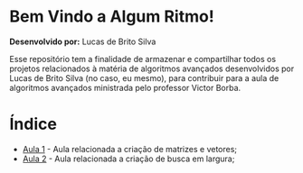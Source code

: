 # Bem Vindo a Algum Ritmo!

**Desenvolvido por:** Lucas de Brito Silva

Esse repositório tem a finalidade de armazenar e compartilhar todos os projetos relacionados à matéria de algoritmos avançados desenvolvidos por Lucas de Brito Silva (no caso, eu mesmo), para contribuir para a aula de algoritmos avançados ministrada pelo professor Victor Borba.

# Índice
 - [Aula 1]() - Aula relacionada a criação de matrizes e vetores;
 - [Aula 2]() - Aula relacionada a criação de busca em largura;